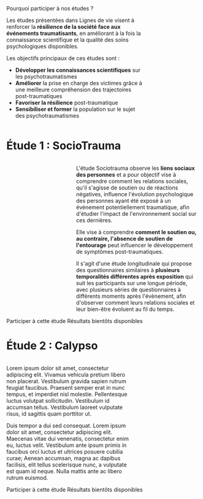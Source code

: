 <div class="banner">
    <div class="title">Pourquoi participer à nos études ?</div>
    <div class="intro columns">
        <div style="flex:  3;">
            <p>Les études présentées dans Lignes de vie visent à renforcer la <b>résilience de la société face aux événements traumatisants</b>, en améliorant à la fois la connaissance scientifique et la qualité des soins psychologiques disponibles.
            <p>Les objectifs principaux de ces études sont :</p>
            <ul>
                <li><b>Développer les connaissances scientifiques</b> sur les psychotraumatismes
                <li><b>Améliorer</b> la prise en charge des victimes grâce à une meilleure compréhension des trajectoires post-traumatiques
                <li><b>Favoriser la résilience</b> post-traumatique
                <li><b>Sensibiliser et former</b> la population sur le sujet des psychotraumatismes
            </ul>
        </div>
        <img src="{{ ASSET ../assets/web/illustrations/participer.webp }}" style="flex: 1;" alt="" />
    </div>
</div>

# Étude 1 : SocioTrauma

<div class="columns">
    <img src="{{ ASSET ../assets/web/illustrations/sociotrauma.webp }}" style="flex: 1;" alt="" />
    <div style="flex: 2;">
        <p>L'étude Sociotrauma observe les <b>liens sociaux des personnes</b> et a pour objectif vise à comprendre comment les relations sociales, qu'il s'agisse de soutien ou de réactions négatives, influence l'évolution psychologique des personnes ayant été exposé à un événement potentiellement traumatique, afin d'étudier l'impact de l'environnement social sur ces dernières.
        <p>Elle vise à comprendre <b>comment le soutien ou, au contraire, l'absence de soutien de l'entourage</b> peut influencer le développement de symptômes post-traumatiques.
        <p>Il s'agit d'une étude longitudinale qui propose des questionnaires similaires à <b>plusieurs temporalités différentes après exposition</b> qui suit les participants sur une longue période, avec plusieurs séries de questionnaires à différents moments après l'évènement, afin d'observer comment leurs relations sociales et leur bien-être évoluent au fil du temps.
    </div>
</div>

<div class="actions">
    <a>Participer à cette étude</a>
    <a class="disabled">Résultats bientôts disponibles</a>
</div>

# Étude 2 : Calypso

<div class="columns">
    <div style="flex: 2;">
        <p>Lorem ipsum dolor sit amet, consectetur adipiscing elit. Vivamus vehicula pretium libero non placerat. Vestibulum gravida sapien rutrum feugiat faucibus. Praesent semper erat in nunc tempus, et imperdiet nisl molestie. Pellentesque luctus volutpat sollicitudin. Vestibulum id accumsan tellus. Vestibulum laoreet vulputate risus, id sagittis quam porttitor ut.
        <p>Duis tempor a dui sed consequat. Lorem ipsum dolor sit amet, consectetur adipiscing elit. Maecenas vitae dui venenatis, consectetur enim eu, luctus velit. Vestibulum ante ipsum primis in faucibus orci luctus et ultrices posuere cubilia curae; Aenean accumsan, magna ac dapibus facilisis, elit tellus scelerisque nunc, a vulputate est quam id neque. Nulla mattis ante ac libero rutrum euismod.
    </div>
    <img src="{{ ASSET ../assets/web/illustrations/calypso.webp }}" style="flex: 1;" alt="" />
</div>

<div class="actions">
    <a>Participer à cette étude</a>
    <a class="disabled">Résultats bientôts disponibles</a>
</div>
